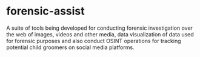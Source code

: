 # forensic-assist
A suite of tools being developed for conducting forensic investigation over the web of images, videos and other media, data visualization of data used for forensic purposes and also conduct OSINT operations for tracking potential child groomers on social media platforms.
